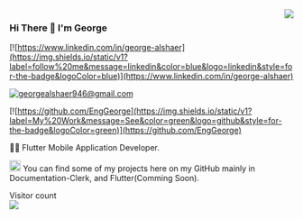 <img align='right' src="https://github-readme-stats.vercel.app/api?username=EngGeorge&show_icons=true&theme=Tokyo%20Night">

### Hi There 👋 I'm George

[![https://www.linkedin.com/in/george-alshaer](https://img.shields.io/static/v1?label=follow%20me&message=linkedin&color=blue&logo=linkedin&style=for-the-badge&logoColor=blue)](https://www.linkedin.com/in/george-alshaer)
<!--
[![](https://img.shields.io/badge/visit-website-orange?style=for-the-badge)]()
[![+962796992679](https://img.shields.io/static/v1?label=phone&number=me&color=red&logo=phone&style=for-the-badge&logoColor=white)](mailto:+962796992679)
-->
[![georgealshaer946@gmail.com](https://img.shields.io/static/v1?label=email&message=me&color=red&logo=gmail&style=for-the-badge&logoColor=red)](mailto:georgealshaer946@gmail.com)
<!--
[![](https://img.shields.io/badge/visit-website-orange?style=for-the-badge)]()
[![+962796992679](https://img.shields.io/static/v1?label=phone&number=me&color=red&logo=phone&style=for-the-badge&logoColor=white)](mailto:+962796992679)
-->
[![https://github.com/EngGeorge](https://img.shields.io/static/v1?label=My%20Work&message=See&color=green&logo=github&style=for-the-badge&logoColor=green)](https://github.com/EngGeorge)


👨‍💻 Flutter Mobile Application Developer.

<img src="https://cdn.worldvectorlogo.com/logos/flutter-logo.svg" alt="Flutter" width="20" height="20"> You can find some of my projects here on my GitHub mainly in Documentation-Clerk, and Flutter(Comming Soon).



<!--
**EngGeorge/EngGeorge** is a ✨ _special_ ✨ repository because its `README.md` (this file) appears on your GitHub profile.
Here are some ideas to get you started:
- 🔭 I’m currently working on ...
- 🌱 I’m currently learning ...
- 👯 I’m looking to collaborate on ...
- 🤔 I’m looking for help with ...
- 💬 Ask me about ...
- 📫 How to reach me: ...
- 😄 Pronouns: ...
- ⚡ Fun fact: ...
-->

<p > 
  Visitor count<br>
  <img src="https://profile-counter.glitch.me/EngGeorge/count.svg" />
</p>
